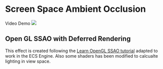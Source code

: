 # Screen Space Ambient Occlusion
Video Demo 
[![](https://img.youtube.com/vi/ZUti3-WqX8Y/maxresdefault.jpg)](https://www.youtube.com/watch?v=ZUti3-WqX8Y)



## Open GL SSAO with Deferred Rendering
This effect is created following the [Learn OpenGL SSAO  tutorial](https://learnopengl.com/Advanced-Lighting/SSAO) adapted to work in the ECS Engine. Also some shaders has been modified to calcualte lighting in view space.
